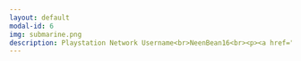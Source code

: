 ```yaml
---
layout: default
modal-id: 6
img: submarine.png
description: Playstation Network Username<br>NeenBean16<br><p><a href="https://psnprofiles.com/NeenBean16"><font color="#0000ff">Link to PSNProfiles.com</font></a></p>100% Completions of Note - Platinum Trophies and All Related Content/DLCs<br><br><em>Assassin’s Creed Origins<br>Assassin’s Creed Valhalla<br>Baldur’s Gate 3<br>Horizon Zero Dawn<br>Human Fall Flat<br>The Witcher 3 Wild Hunt<br>(Complete Edition - Achieved 2018)<br>The Witcher 3 Wild Hunt<br>(Game of the Year Edition - Achieved 2020)<br><br><br></em><br><br>Platinum Trophies Only<br><br>Top Faves of All Time<br>(ranked in order of difficulty) -<br><em>Red Dead Redemption 2<br>Diablo IV<br>Dying Light 2 Stay Human<br>Final Fantasy XV</em><br>(Currently at 92% completion due to inability to finish two remaining <em>FFXV Multiplayer Comrades</em> trophies in base game, finished 100% completion of <em>FFXV Multiplayer Comrades</em> standalone version, and all other FFXV DLCs)<br><em>Cyberpunk 2077</em><br>(completed on PS4, Feb 2021)<br><br>Franchise Favorites -<br><em>Assassin’s Creed Black Flag<br>BioShock (Remastered)<br>BioShock 2 (Remastered)<br>Final Fantasy VII (Remake)<br>Final Fantasy VIII (Remastered)<br>God of War (2018)<br>Kingdom Hearts<br>Kingdom Hearts III<br>LEGO Harry Potter Collection Years 1-4<br>LEGO Harry Potter Collection Years 5-7<br>Resident Evil 5<br>Resident Evil 6</em><br><br>Scares and Stories -<br><em>A Plague Tale Innocence<br>Beyond Two Souls<br>Detroit Become Human<br>Doki Doki Literature Club Plus!<br>Heavy Rain<br>The Dark Pictures Anthology Little Hope<br>The Order 1886<br>Until Dawn<br>Vampyr</em><br><br>Silly Fun and Deceptive Difficulty -<br><em>Fall Guys Ultimate Knockout<br>Heavenly Bodies<br>Moving Out<br>Tools Up!<br>Totally Reliable Delivery Service<br>Ultimate Chicken Horse<br>Untitled Goose Game</em>
---
```

